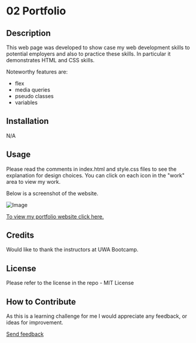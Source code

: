 # 02 Portfolio

## Description
This web page was developed to show case my web development skills to potential employers and also to practice these skills. In particular it demonstrates HTML and CSS skills.

Noteworthy features are:

- flex
- media queries
- pseudo classes
- variables


## Installation

N/A

## Usage

Please read the comments in index.html and style.css files to see the explanation for design choices.
You can click on each icon in the "work" area to view my work.

Below is a screenshot of the website. 

![Image](./assets/images/screenshot.jpg?raw=true "Screenshot")

[To view my portfolio website click here.](https://helenelee.github.io/01-accessibility-challenge/)


## Credits

Would like to thank the instructors at UWA Bootcamp.

## License

Please refer to the license in the repo - MIT License

## How to Contribute

As this is a learning challenge for me I would appreciate any feedback, or ideas for improvement.

[Send feedback](mailto:helenelee3@outlook.com)
